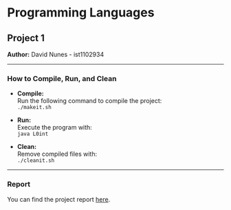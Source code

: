 # Programming Languages
## Project 1

**Author:** David Nunes - ist1102934

---

### How to Compile, Run, and Clean

- **Compile:**  
  Run the following command to compile the project:  
  `./makeit.sh`

- **Run:**  
  Execute the program with:  
  `java L0int`

- **Clean:**  
  Remove compiled files with:  
  `./cleanit.sh`

---

### Report

You can find the project report [here](./report.pdf).